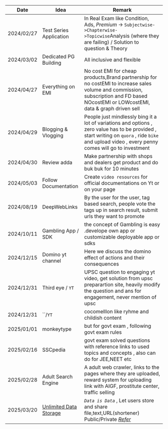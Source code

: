 | Date       | Idea                    | Remark                                                                                                                                                                                             |
| -- | -- | --|
| 2024/02/27 | Test Series Application | In Real Exam like Condition, Ads, $Premium$ -> `Subjectwise->Chapterwise->Topicwise`Analysis (where they are failing) / Solution to question & Theory                                              |
| 2024/03/02 | Dedicated PG Building   | All inclusive and flexible                                                                                                                                                                         |
| 2024/04/27 | Everything on EMI       | No cost EMI for cheap products,Brand partnership for no costEMI to increase sales volume and commission, subscription and FD based NOcostEMI or LOWcostEMI, data & graph driven sell               |
| 2024/04/29 | Blogging & Vlogging     | People just mindlessly bing it a lot of variations and options , zero value has to be provided , start writing on `quora` , ride `bike` and upload video , every penny comes will go to investment |
| 2024/04/30 | Review adda             | Make partnership with shops and dealers get product and do buk buk for 10 minutes                                                                                                                  |
| 2024/05/03 | Follow Documentation    | Create `video resources` for official documentations on Yt or on your page                                                                                                                         |
| 2024/08/19 | DeepWebLinks            | By the user for the user, tag based search, people vote the tags up in search result, submit urls they want to promote                                                                             |
2024/10/11|Gambling App / SDK | the concept of Gambling is easy .develope own app or customizable deployable app or sdks 
2024/12/15|Domino yt channel |Here we discuss the domino effect of actions and their consequences 
2024/12/31|Third eye / `YT`|UPSC question to engaging yt video, get solution from upsc preparartion site, heavily modify the question and ans for engagement, never mention of upsc
2024/12/31|``/`YT`| cocomelllon like ryhme and childish content
2025/01/01|monkeytype|but for govt exam , following govt exam rules
2025/02/16|SSCpedia|govt exam solved questions with reference links to used topics and concepts , also can do for JEE,NEET etc
2025/02/28|Adult Search Engine| A adult web crawler, links to the pages where they are uploaded, reward system for uploading link with AIGF, prostitute center, traffic selling
2025/03/20|[Unlimited Data Storage](./UnlimitedDataStorage/README.md)|*`Data is Data`* , Let users store and share file,text,URL(shortener) Public/Private [*Refer*](https://github.com/EzeibekweEmma/google-drive-clone)













